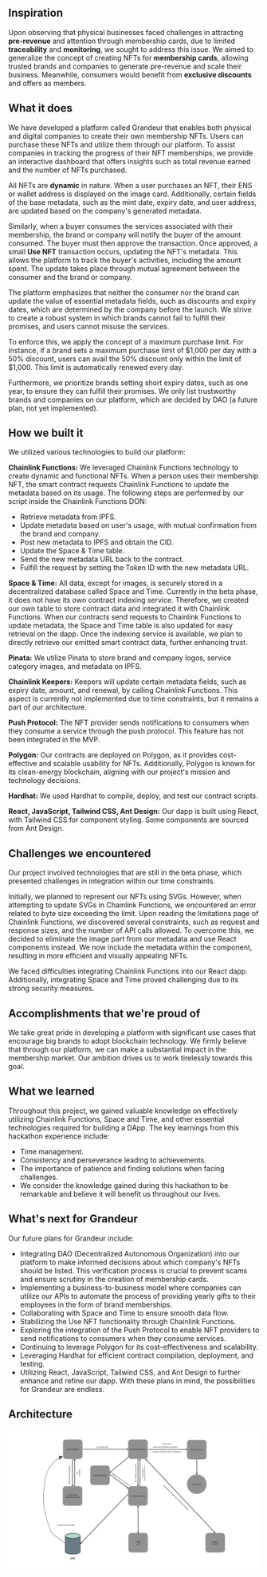 ## Inspiration
Upon observing that physical businesses faced challenges in attracting **pre-revenue** and attention through membership cards, due to limited **traceability** and **monitoring**, we sought to address this issue. We aimed to generalize the concept of creating NFTs for **membership cards**, allowing trusted brands and companies to generate pre-revenue and scale their business. Meanwhile, consumers would benefit from **exclusive discounts** and offers as members.

## What it does
We have developed a platform called Grandeur that enables both physical and digital companies to create their own membership NFTs. Users can purchase these NFTs and utilize them through our platform. To assist companies in tracking the progress of their NFT memberships, we provide an interactive dashboard that offers insights such as total revenue earned and the number of NFTs purchased.

All NFTs are **dynamic** in nature. When a user purchases an NFT, their ENS or wallet address is displayed on the image card. Additionally, certain fields of the base metadata, such as the mint date, expiry date, and user address, are updated based on the company's generated metadata.

Similarly, when a buyer consumes the services associated with their membership, the brand or company will notify the buyer of the amount consumed. The buyer must then approve the transaction. Once approved, a small **Use NFT** transaction occurs, updating the NFT's metadata. This allows the platform to track the buyer's activities, including the amount spent. The update takes place through mutual agreement between the consumer and the brand or company.

The platform emphasizes that neither the consumer nor the brand can update the value of essential metadata fields, such as discounts and expiry dates, which are determined by the company before the launch. We strive to create a robust system in which brands cannot fail to fulfill their promises, and users cannot misuse the services.

To enforce this, we apply the concept of a maximum purchase limit. For instance, if a brand sets a maximum purchase limit of $1,000 per day with a 50% discount, users can avail the 50% discount only within the limit of $1,000. This limit is automatically renewed every day.

Furthermore, we prioritize brands setting short expiry dates, such as one year, to ensure they can fulfill their promises. We only list trustworthy brands and companies on our platform, which are decided by DAO (a future plan, not yet implemented).

## How we built it
We utilized various technologies to build our platform:

**Chainlink Functions:**  We leveraged Chainlink Functions technology to create dynamic and functional NFTs. When a person uses their membership NFT, the smart contract requests Chainlink Functions to update the metadata based on its usage. The following steps are performed by our script inside the Chainlink Functions DON:

* Retrieve metadata from IPFS.
* Update metadata based on user's usage, with mutual confirmation from the brand and company.
* Post new metadata to IPFS and obtain the CID.
* Update the Space & Time table.
* Send the new metadata URL back to the contract.
* Fulfill the request by setting the Token ID with the new metadata URL.

**Space & Time:**  All data, except for images, is securely stored in a decentralized database called Space and Time. Currently in the beta phase, it does not have its own contract indexing service. Therefore, we created our own table to store contract data and integrated it with Chainlink Functions. When our contracts send requests to Chainlink Functions to update metadata, the Space and Time table is also updated for easy retrieval on the dapp. Once the indexing service is available, we plan to directly retrieve our emitted smart contract data, further enhancing trust.

**Pinata:** We utilize Pinata to store brand and company logos, service category images, and metadata on IPFS.

**Chainlink Keepers:** Keepers will update certain metadata fields, such as expiry date, amount, and renewal, by calling Chainlink Functions. This aspect is currently not implemented due to time constraints, but it remains a part of our architecture.

**Push Protocol:** The NFT provider sends notifications to consumers when they consume a service through the push protocol. This feature has not been integrated in the MVP.

**Polygon:** Our contracts are deployed on Polygon, as it provides cost-effective and scalable usability for NFTs. Additionally, Polygon is known for its clean-energy blockchain, aligning with our project's mission and technology decisions.

**Hardhat:** We used Hardhat to compile, deploy, and test our contract scripts.

**React, JavaScript, Tailwind CSS, Ant Design:** Our dapp is built using React, with Tailwind CSS for component styling. Some components are sourced from Ant Design.

## Challenges we encountered
Our project involved technologies that are still in the beta phase, which presented challenges in integration within our time constraints.

Initially, we planned to represent our NFTs using SVGs. However, when attempting to update SVGs in Chainlink Functions, we encountered an error related to byte size exceeding the limit. Upon reading the limitations page of Chainlink Functions, we discovered several constraints, such as request and response sizes, and the number of API calls allowed. To overcome this, we decided to eliminate the image part from our metadata and use React components instead. We now include the metadata within the component, resulting in more efficient and visually appealing NFTs.

We faced difficulties integrating Chainlink Functions into our React dapp. Additionally, integrating Space and Time proved challenging due to its strong security measures.

## Accomplishments that we're proud of
We take great pride in developing a platform with significant use cases that encourage big brands to adopt blockchain technology. We firmly believe that through our platform, we can make a substantial impact in the membership market. Our ambition drives us to work tirelessly towards this goal.

## What we learned
Throughout this project, we gained valuable knowledge on effectively utilizing Chainlink Functions, Space and Time, and other essential technologies required for building a DApp. The key learnings from this hackathon experience include:

* Time management.
* Consistency and perseverance leading to achievements.
* The importance of patience and finding solutions when facing challenges.
* We consider the knowledge gained during this hackathon to be remarkable and believe it will benefit us throughout our lives.

## What's next for Grandeur
Our future plans for Grandeur include:

* Integrating DAO (Decentralized Autonomous Organization) into our platform to make informed decisions about which company's NFTs should be listed. This verification process is crucial to prevent scams and ensure scrutiny in the creation of membership cards.
* Implementing a business-to-business model where companies can utilize our APIs to automate the process of providing yearly gifts to their employees in the form of brand memberships.
* Collaborating with Space and Time to ensure smooth data flow.
* Stabilizing the Use NFT functionality through Chainlink Functions.
* Exploring the integration of the Push Protocol to enable NFT providers to send notifications to consumers when they consume services.
* Continuing to leverage Polygon for its cost-effectiveness and scalability.
* Leveraging Hardhat for efficient contract compilation, deployment, and testing.
* Utilizing React, JavaScript, Tailwind CSS, and Ant Design to further enhance and refine our dapp.
With these plans in mind, the possibilities for Grandeur are endless.

## Architecture
![Architecture of Grandeur](https://github.com/nehal2210/Nft-Membership-Marketplace/blob/main/MembershipMarket.png)
